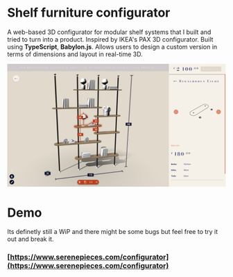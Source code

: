 # Shelf furniture configurator #

A web-based 3D configurator for modular shelf systems that I built and tried to turn into a product. Inspired by IKEA's PAX 3D configurator. Built using **TypeScript**, **Babylon.js**. Allows users to design a custom version in terms of dimensions and layout in real-time 3D.

![Preview](preview/preview01.png)

# Demo #
Its definetly still a WiP and there might be some bugs but feel free to try it out and break it.
### [https://www.serenepieces.com/configurator](https://www.serenepieces.com/configurator) ###